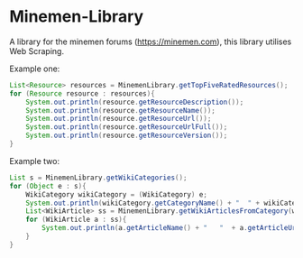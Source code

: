 # Minemen-Library
A library for the minemen forums (https://minemen.com), this library utilises Web Scraping.

Example one:
```java
List<Resource> resources = MinemenLibrary.getTopFiveRatedResources();
for (Resource resource : resources){
    System.out.println(resource.getResourceDescription());
    System.out.println(resource.getResourceName());
    System.out.println(resource.getResourceUrl());
    System.out.println(resource.getResourceUrlFull());
    System.out.println(resource.getResourceVersion());
}
```

Example two:
```java
List s = MinemenLibrary.getWikiCategories();
for (Object e : s){
    WikiCategory wikiCategory = (WikiCategory) e;
    System.out.println(wikiCategory.getCategoryName() + "  " + wikiCategory.getCategoryUrlFull());
    List<WikiArticle> ss = MinemenLibrary.getWikiArticlesFromCategory(wikiCategory);
    for (WikiArticle a : ss){
        System.out.println(a.getArticleName() + "   "  + a.getArticleUrlFull());
    }
}
```
